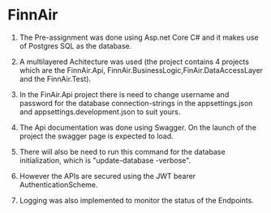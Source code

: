 # FinnAir

1. The Pre-assignment was done using Asp.net Core C# and it makes use of Postgres SQL as the database.

2. A multilayered Achitecture was used (the project contains 4 projects which are the FinnAir.Api, FinnAir.BusinessLogic,FinAir.DataAccessLayer and the FinnAir.Test).

3. In the FinAir.Api project  there is need to change username and password for the database connection-strings in the appsettings.json and appsettings.development.json to suit yours.

4. The Api documentation was done using Swagger. On the launch of the project the swagger page is expected to load.

5. There will also be need to run this command for the database initialization, which is "update-database -verbose".

6. However the APIs are secured using the JWT bearer AuthenticationScheme.

7. Logging was also implemented to monitor the status of the Endpoints.

